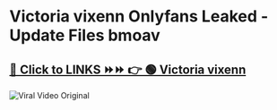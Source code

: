 
 # Victoria vixenn Onlyfans Leaked - Update Files bmoav

## <h2><a href="https://clipsfans.com/Victoria_vixenn&ref=git">🔗 Click to LINKS ⏩⏩ 👉 🟢 Victoria vixenn </a></h2>

<a href="https://clipsfans.com/Victoria_vixenn&ref=git" rel="nofollow" data-target="animated-image.originalLink"><img src="https://i.ibb.co.com/xMMVF88/686577567.gif" alt="Viral Video Original" style="max-width: 100%; display: inline-block;" data-target="animated-image.originalImage"></a>

